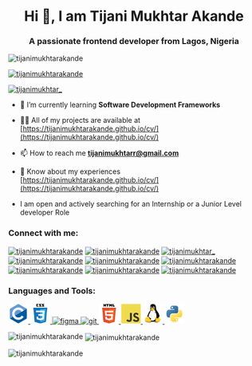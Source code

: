 <h1 align="center">Hi 👋, I am Tijani Mukhtar Akande</h1>
<h3 align="center">A passionate frontend developer from Lagos, Nigeria</h3>

<p align="left"> <img src="https://komarev.com/ghpvc/?username=tijanimukhtarakande&label=Profile%20views&color=0068a8&style=plastic" alt="tijanimukhtarakande" /> </p>

<p align="left"> <a href="https://github.com/ryo-ma/github-profile-trophy"><img src="https://github-profile-trophy.vercel.app/?username=tijanimukhtarakande" alt="tijanimukhtarakande" /></a> </p>

<p align="left"> <a href="https://twitter.com/tijanimukhtar_" target="blank"><img src="https://img.shields.io/twitter/follow/tijanimukhtar_?logo=twitter&style=for-the-badge" alt="tijanimukhtar_" /></a> </p>

- 🌱 I’m currently learning **Software Development Frameworks**

- 👨‍💻 All of my projects are available at [https://tijanimukhtarakande.github.io/cv/](https://tijanimukhtarakande.github.io/cv/)


- 📫 How to reach me **tijanimukhtarr@gmail.com**

- 📄 Know about my experiences [https://tijanimukhtarakande.github.io/cv/](https://tijanimukhtarakande.github.io/cv/)
- I am open and actively searching for an Internship or a Junior Level developer Role

<h3 align="left">Connect with me:</h3>
<p align="left">
<a href="https://codepen.io/tijanimukhtarakande" target="blank"><img align="center" src="https://raw.githubusercontent.com/rahuldkjain/github-profile-readme-generator/master/src/images/icons/Social/codepen.svg" alt="tijanimukhtarakande" height="30" width="40" /></a>
<a href="https://dev.to/tijanimukhtarakande" target="blank"><img align="center" src="https://raw.githubusercontent.com/rahuldkjain/github-profile-readme-generator/master/src/images/icons/Social/devto.svg" alt="tijanimukhtarakande" height="30" width="40" /></a>
<a href="https://twitter.com/tijanimukhtar_" target="blank"><img align="center" src="https://raw.githubusercontent.com/rahuldkjain/github-profile-readme-generator/master/src/images/icons/Social/twitter.svg" alt="tijanimukhtar_" height="30" width="40" /></a>
<a href="https://linkedin.com/in/tijanimukhtarakande" target="blank"><img align="center" src="https://raw.githubusercontent.com/rahuldkjain/github-profile-readme-generator/master/src/images/icons/Social/linked-in-alt.svg" alt="tijanimukhtarakande" height="30" width="40" /></a>
<a href="https://stackoverflow.com/users/tijanimukhtarakande" target="blank"><img align="center" src="https://raw.githubusercontent.com/rahuldkjain/github-profile-readme-generator/master/src/images/icons/Social/stack-overflow.svg" alt="tijanimukhtarakande" height="30" width="40" /></a>
<a href="https://fb.com/tijanimukhtarakande" target="blank"><img align="center" src="https://raw.githubusercontent.com/rahuldkjain/github-profile-readme-generator/master/src/images/icons/Social/facebook.svg" alt="tijanimukhtarakande" height="30" width="40" /></a>
<a href="https://instagram.com/tijanimukhtarakande" target="blank"><img align="center" src="https://raw.githubusercontent.com/rahuldkjain/github-profile-readme-generator/master/src/images/icons/Social/instagram.svg" alt="tijanimukhtarakande" height="30" width="40" /></a>
<a href="https://dribbble.com/tijanimukhtarakande" target="blank"><img align="center" src="https://raw.githubusercontent.com/rahuldkjain/github-profile-readme-generator/master/src/images/icons/Social/dribbble.svg" alt="tijanimukhtarakande" height="30" width="40" /></a>
<a href="https://www.behance.net/tijanimukhtarakande" target="blank"><img align="center" src="https://raw.githubusercontent.com/rahuldkjain/github-profile-readme-generator/master/src/images/icons/Social/behance.svg" alt="tijanimukhtarakande" height="30" width="40" /></a>

</p>

<h3 align="left">Languages and Tools:</h3>
<p align="left"> <a href="https://www.cprogramming.com/" target="_blank" rel="noreferrer"> <img src="https://raw.githubusercontent.com/devicons/devicon/master/icons/c/c-original.svg" alt="c" width="40" height="40"/>  <a href="https://www.w3schools.com/css/" target="_blank" rel="noreferrer"> <img src="https://raw.githubusercontent.com/devicons/devicon/master/icons/css3/css3-original-wordmark.svg" alt="css3" width="40" height="40"/> </a> <a href="https://www.figma.com/" target="_blank" rel="noreferrer"> <img src="https://www.vectorlogo.zone/logos/figma/figma-icon.svg" alt="figma" width="40" height="40"/> </a> <a href="https://git-scm.com/" target="_blank" rel="noreferrer"> <img src="https://www.vectorlogo.zone/logos/git-scm/git-scm-icon.svg" alt="git" width="40" height="40"/> </a> <a href="https://www.w3.org/html/" target="_blank" rel="noreferrer"> <img src="https://raw.githubusercontent.com/devicons/devicon/master/icons/html5/html5-original-wordmark.svg" alt="html5" width="40" height="40"/> </a>  <a href="https://developer.mozilla.org/en-US/docs/Web/JavaScript" target="_blank" rel="noreferrer"> <img src="https://raw.githubusercontent.com/devicons/devicon/master/icons/javascript/javascript-original.svg" alt="javascript" width="40" height="40"/> </a> <a href="https://www.linux.org/" target="_blank" rel="noreferrer"> <img src="https://raw.githubusercontent.com/devicons/devicon/master/icons/linux/linux-original.svg" alt="linux" width="40" height="40"/> </a>   <a href="https://www.python.org" target="_blank" rel="noreferrer"> <img src="https://raw.githubusercontent.com/devicons/devicon/master/icons/python/python-original.svg" alt="python" width="40" height="40"/> </a> </p>

<p><img align="left" src="https://github-readme-stats.vercel.app/api/top-langs?username=tijanimukhtarakande&show_icons=true&locale=en&layout=compact" alt="tijanimukhtarakande" /></p>

<p>&nbsp;<img align="center" src="https://github-readme-stats.vercel.app/api?username=tijanimukhtarakande&show_icons=true&locale=en" alt="tijanimukhtarakande" /></p>

<p><img align="center" src="https://github-readme-streak-stats.herokuapp.com/?user=tijanimukhtarakande&" alt="tijanimukhtarakande" /></p>

